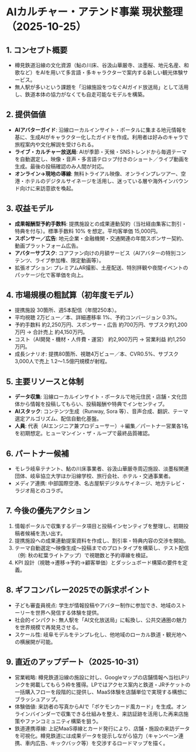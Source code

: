 # AIカルチャー・アテンド事業 現状整理（2025-10-25）

## 1. コンセプト概要
- 樽見鉄道沿線の文化資源（鮎の川床、谷汲山華厳寺、淡墨桜、地元名産、和歌など）をAIを用いて多言語・多キャラクターで案内する新しい観光体験サービス。
- 無人駅が多いという課題を「沿線施設をつなぐAIガイド放送局」として活用し、鉄道本体の協力がなくても自走可能なモデルを構築。

## 2. 提供価値
- **AIアバターガイド**: 沿線ローカルインサイト・ポータルに集まる地元情報を基に、生成AIがキャラクター化したガイドを作成。利用者は好みのキャラで旅程案内や文化解説を受けられる。
- **ライブ・カルチャー放送局**: AIが季節・天候・SNSトレンドから毎週テーマを自動選定し、映像・音声・多言語テロップ付きのショート／ライブ動画を生成。最後の投稿確認のみ人間が対応。
- **オンライン→現地の導線**: 無料トライアル映像、オンラインプレツアー、空港・ホテルのデジタルサイネージを活用し、迷っている層や海外インバウンド向けに来訪意欲を喚起。

## 3. 収益モデル
- **成果報酬型予約手数料**: 提携施設との成果連動契約（当社経由集客に割引・特典を付与）。標準手数料 10% を想定。平均客単価 15,000円。
- **スポンサー／広告**: 地元企業・金融機関・交通関連の年間スポンサー契約、動画プラットフォーム広告。
- **アバターサブスク**: コアファン向けの月額サービス（AIアバターの特別コンテンツ、ライブ参加権、限定動画等）。
- 拡張オプション: プレミアムAR撮影、土産配送、特別拝観や夜間イベントのパッケージ化で客単価を向上。

## 4. 市場規模の粗試算（初年度モデル）
- 提携施設 30箇所、週5本配信（年間250本）。
- 平均視聴 2万ビュー／本、詳細遷移率 1%、予約コンバージョン 0.3%。
- 予約手数料 約2,250万円、スポンサー・広告 約700万円、サブスク約1,200万円 → 合計売上 約4,150万円。
- コスト（AI開発・機材・人件費・運営） 約2,900万円 → 営業利益 約1,250万円。
- 成長シナリオ: 提携80箇所、視聴4万ビュー／本、CVR0.5%、サブスク3,000人で売上 1.2〜1.5億円規模が射程。

## 5. 主要リソースと体制
- **データ収集**: 沿線ローカルインサイト・ポータルで地元住民・店舗・文化団体から情報を投稿してもらい、投稿報酬や特典でインセンティブ。
- **AIスタック**: コンテンツ生成（Runway, Sora 等）、音声合成、翻訳、テーマ選定アルゴリズム、配信自動化基盤。
- **人員**: 代表（AIエンジニア兼プロデューサー）＋編集／パートナー営業各1名を初期想定。ヒューマンイン・ザ・ループで最終品質確認。

## 6. パートナー候補
- モレラ岐阜テナント、鮎の川床事業者、谷汲山華厳寺周辺施設、淡墨桜関連団体、岐阜協立大学ほか沿線学校、旅行会社、ホテル・交通事業者。
- メディア連携: 中部国際空港、名古屋駅デジタルサイネージ、地方テレビ・ラジオ局とのコラボ。

## 7. 今後の優先アクション
1. 情報ポータルで収集するデータ項目と投稿インセンティブを整理し、初期投稿者候補を洗い出す。
2. 提携施設への成果連動提案資料を作成し、割引率・特典内容の交渉を開始。
3. テーマ自動選定〜映像生成〜投稿までのプロトタイプを構築し、テスト配信（例: 秋の紅葉ライトアップ）で視聴数と予約導線を検証。
4. KPI 設計（視聴→遷移→予約→顧客単価）とダッシュボード構築の要件を定義。

## 8. ギフコンバレー2025での訴求ポイント
- 子ども審査員視点: 学生が情報投稿やアバター制作に参加でき、地域のストーリーを世界へ発信する体験を提供。
- 社会的インパクト: 無人駅を「AI文化放送局」に転換し、公共交通圏の魅力を世界規模で再発見させる。
- スケール性: 岐阜モデルをテンプレ化し、他地域のローカル鉄道・観光地への横展開が可能。

## 9. 直近のアップデート（2025-10-31）
- 営業戦略: 樽見鉄道沿線の施設に対し、Googleマップの店舗情報へ当社LPリンクを掲載してもらう枠を獲得。LPではアクセス案内と鉄道・JRチケットの一括購入フローを段階的に提供し、MaaS体験を店舗単位で実現する構想にブラッシュアップ。
- 体験価値: 来訪者の写真からAIで「ポケモンカード風カード」を生成。オンラインバインダーで収集できる仕組みを整え、来訪証跡を活用した再来店施策やファンコミュニティ構築を狙う。
- 鉄道連携導線: 上記MaaS導線とカード発行により、店舗・施設の来訪データを可視化。樽見鉄道には成果データを提示しながら協力（キャンペーン連携、車内広告、キックバック等）を交渉するロードマップを描く。

